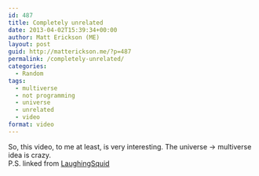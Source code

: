 ```yaml
---
id: 487
title: Completely unrelated
date: 2013-04-02T15:39:34+00:00
author: Matt Erickson (ME)
layout: post
guid: http://matterickson.me/?p=487
permalink: /completely-unrelated/
categories:
  - Random
tags:
  - multiverse
  - not programming
  - universe
  - unrelated
  - video
format: video
---
```

So, this video, to me at least, is very interesting. The universe -> multiverse idea is crazy. <span class="embed-youtube" style="text-align:center; display: block;"></span> P.S. linked from [LaughingSquid](http://laughingsquid.com/the-true-science-of-parallel-universes-explained-in-five-minutes/ "LaughingSquid.com")